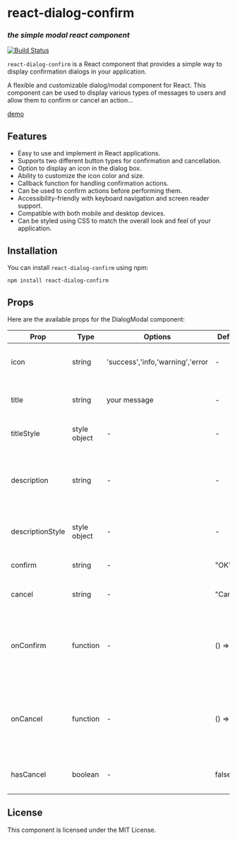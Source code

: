# react-dialog-confirm
### _the simple modal react component_



[![Build Status](https://travis-ci.org/joemccann/dillinger.svg?branch=master)](https://travis-ci.org/joemccann/dillinger)

`react-dialog-confirm` is a React component that provides a simple way to display confirmation dialogs in your application.

A flexible and customizable dialog/modal component for React. This component can be used to display various types of messages to users and allow them to confirm or cancel an action...

[demo](https://react-dialog-confirm.netlify.app)

## Features

- Easy to use and implement in React applications.
- Supports two different button types for confirmation and cancellation. 
- Option to display an icon in the dialog box. 
- Ability to customize the icon color and size. 
- Callback function for handling confirmation actions. 
- Can be used to confirm actions before performing them. 
- Accessibility-friendly with keyboard navigation and screen reader support. 
- Compatible with both mobile and desktop devices. 
- Can be styled using CSS to match the overall look and feel of your application.

## Installation
You can install `react-dialog-confirm` using npm:
``` shell
npm install react-dialog-confirm
```

## Props

Here are the available props for the DialogModal component:

| Prop       | Type         | 	Options                         | Default   | Description |
|------------|--------------|----------------------------------|-----------| ----------- |
| icon       | string       | 'success','info,'warning','error | -         |	The icon to display in the dialog header. |
| title      | string       | your message                     | -         |	The title of the confirmation dialog. |
| titleStyle      | style object | -                                | -         |	CSS styles to apply to the title |
| description    | 	string      | 	-                               | 	-        |	The message to be displayed in the confirmation dialog.|
| descriptionStyle      | style object | -                                | -         |	CSS styles to apply to the description |
| confirm    | 	string      | 	-                               | 	"OK"     |	The label for the confirm button. |
| cancel     | 	string      | 	-                               | 	"Cancel" |	The label for the cancel button. |
| onConfirm  | 	function    | 	-                               | 	() => {} |	The callback function that will be called when the user confirms the action. |
| onCancel   | 	function    | 	-                               | 	() => {} |	The callback function that will be called when the user cancels the action. |
| hasCancel       | 	boolean     | 	-                               | 	false    |	Whether to display a cancel button |

## License

This component is licensed under the MIT License.
